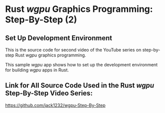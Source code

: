 # Rust *wgpu* Graphics Programming: Step-By-Step (2) 

## Set Up Development Environment 

This is the source code for second video of the YouTube series on step-by-step Rust *wgpu* graphics programming.

This sample *wgpu* app shows how to set up the development environment for building *wgpu* apps in Rust.

## Link for All Source Code Used in the Rust *wgpu* Step-By-Step Video Series:

https://github.com/jack1232/wgpu-Step-By-Step

